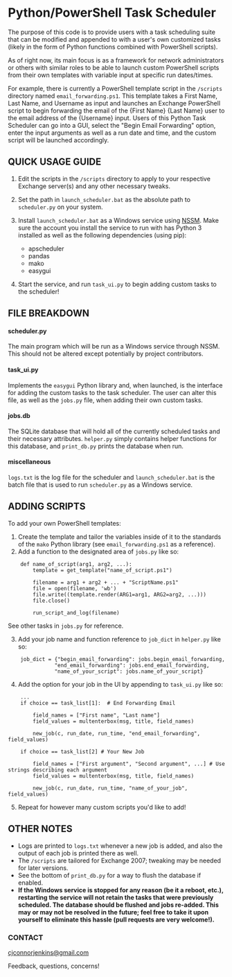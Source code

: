 # Python/PowerShell Task Scheduler

The purpose of this code is to provide users with a task scheduling suite that can be modified and appended to with a user's own customized tasks (likely in the form of Python functions combined with PowerShell scripts).

As of right now, its main focus is as a framework for network administrators or others with similar roles to be able to launch custom PowerShell scripts from their own templates with variable input at specific run dates/times.

For example, there is currently a PowerShell template script in the `/scripts` directory named `email_forwarding.ps1`. This template takes a First Name, Last Name, and Username as input and launches an Exchange PowerShell script to begin forwarding the email of the {First Name} {Last Name} user to the email address of the {Username} input. Users of this Python Task Scheduler can go into a GUI, select the "Begin Email Forwarding" option, enter the input arguments as well as a run date and time, and the custom script will be launched accordingly. 

## QUICK USAGE GUIDE

1. Edit the scripts in the `/scripts` directory to apply to your respective Exchange server(s) and any other necessary tweaks.
2. Set the path in `launch_scheduler.bat` as the absolute path to `scheduler.py` on your system.
3. Install `launch_scheduler.bat` as a Windows service using [NSSM](https://nssm.cc/). Make sure the account you install the service to run with has Python 3 installed as well as the following dependencies (using pip):
    * apscheduler
    * pandas
    * mako
    * easygui

4. Start the service, and run `task_ui.py` to begin adding custom tasks to the scheduler!


## FILE BREAKDOWN

#### scheduler.py

The main program which will be run as a Windows service through NSSM. This should not be altered except potentially by project contributors.

#### task_ui.py

Implements the `easygui` Python library and, when launched, is the interface for adding the custom tasks to the task scheduler. The user can alter this file, as well as the `jobs.py` file, when adding their own custom tasks.

#### jobs.db

The SQLite database that will hold all of the currently scheduled tasks and their necessary attributes. `helper.py` simply contains helper functions for this database, and `print_db.py` prints the database when run.

#### miscellaneous

`logs.txt` is the log file for the scheduler and `launch_scheduler.bat` is the batch file that is used to run `scheduler.py` as a Windows service.


## ADDING SCRIPTS

To add your own PowerShell templates:

1. Create the template and tailor the variables inside of it to the standards of the `mako` Python library (see `email_forwarding.ps1` as a reference).
2. Add a function to the designated area of `jobs.py` like so:
```
    def name_of_script(arg1, arg2, ...):
        template = get_template("name_of_script.ps1")

        filename = arg1 + arg2 + ... + "ScriptName.ps1"
        file = open(filename, 'wb')
        file.write((template.render(ARG1=arg1, ARG2=arg2, ...)))
        file.close()

        run_script_and_log(filename)
```
See other tasks in `jobs.py` for reference.

3. Add your job name and function reference to `job_dict` in `helper.py` like so:
```
    job_dict = {"begin_email_forwarding": jobs.begin_email_forwarding,
               "end_email_forwarding": jobs.end_email_forwarding,
               "name_of_your_script": jobs.name_of_your_script}
```
4. Add the option for your job in the UI by appending to `task_ui.py` like so:
```
    ...
    if choice == task_list[1]:  # End Forwarding Email

        field_names = ["First name", "Last name"]
        field_values = multenterbox(msg, title, field_names)

        new_job(c, run_date, run_time, "end_email_forwarding", field_values)

    if choice == task_list[2] # Your New Job

        field_names = ["First argument", "Second argument", ...] # Use strings describing each argument
        field_values = multenterbox(msg, title, field_names)

        new_job(c, run_date, run_time, "name_of_your_job", field_values)
```
5. Repeat for however many custom scripts you'd like to add!

## OTHER NOTES
* Logs are printed to `logs.txt` whenever a new job is added, and also the output of each job is printed there as well.
* The `/scripts` are tailored for Exchange 2007; tweaking may be needed for later versions.
* See the bottom of `print_db.py` for a way to flush the database if enabled.
* __If the Windows service is stopped for any reason (be it a reboot, etc.), restarting the service will not retain the tasks that were previously scheduled. The database should be flushed and jobs re-added. This may or may not be resolved in the future; feel free to take it upon yourself to eliminate this hassle (pull requests are very welcome!).__

### CONTACT
cjconnorjenkins@gmail.com

Feedback, questions, concerns!